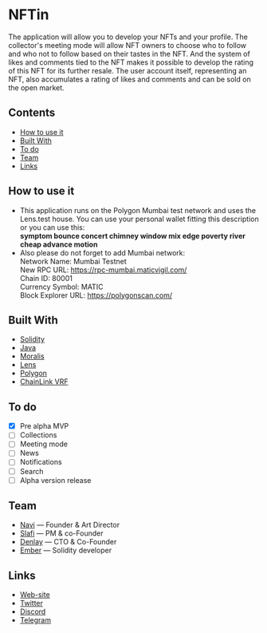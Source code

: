 # NFTin
The application will allow you to develop your NFTs and your profile. The collector's meeting mode will allow NFT owners to choose who to follow and who not to follow based on their tastes in the NFT. And the system of likes and comments tied to the NFT makes it possible to develop the rating of this NFT for its further resale. The user account itself, representing an NFT, also accumulates a rating of likes and comments and can be sold on the open market.

## Contents
- [How to use it](#how-to-use-it)
- [Built With](#built-with)
- [To do](#to-do)
- [Team](#team)
- [Links](#links)

## How to use it
- This application runs on the Polygon Mumbai test network and uses the Lens.test house.
You can use your personal wallet fitting this description or you can use this:
<br><b>symptom bounce concert chimney window mix edge poverty river cheap advance motion</b>
- Also please do not forget to add Mumbai network:
<br>Network Name: Mumbai Testnet
<br>New RPC URL: https://rpc-mumbai.maticvigil.com/
<br>Chain ID: 80001
<br>Currency Symbol: MATIC
<br>Block Explorer URL: https://polygonscan.com/

## Built With
- [Solidity](https://github.com/ethereum/solidity/)
- [Java](https://www.java.com/)
- [Moralis](https://moralis.io/)
- [Lens](https://lens.xyz/)
- [Polygon](https://polygon.technology/)
- [ChainLink VRF](https://chain.link/vrf)

## To do
- [x] Pre alpha MVP
- [ ] Collections
- [ ] Meeting mode
- [ ] News
- [ ] Notifications
- [ ] Search
- [ ] Alpha version release

## Team

- [Navi](https://t.me/NaviCroco) —  Founder & Art Director
- [Slafi](https://t.me/slafiv) — PM & co-Founder
- [Denlay](https://t.me/kolopoloa) — CTO & Co-Founder
- [Ember](https://twitter.com/DiamondH3857) — Solidity developer

## Links
- [Web-site](https://nftin.app/)
- [Twitter](https://twitter.com/NFTin_app)
- [Discord](https://discord.gg/3MyKRJPWjW)
- [Telegram](https://t.me/nftin_app)
